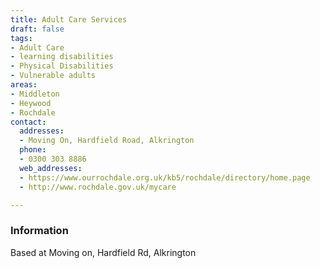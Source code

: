 ```yaml
---
title: Adult Care Services
draft: false
tags:
- Adult Care
- learning disabilities
- Physical Disabilities
- Vulnerable adults
areas:
- Middleton
- Heywood
- Rochdale
contact:
  addresses:
  - Moving On, Hardfield Road, Alkrington
  phone:
  - 0300 303 8886
  web_addresses:
  - https://www.ourrochdale.org.uk/kb5/rochdale/directory/home.page
  - http://www.rochdale.gov.uk/mycare

---
```


### Information

Based at Moving on, Hardfield Rd, Alkrington
